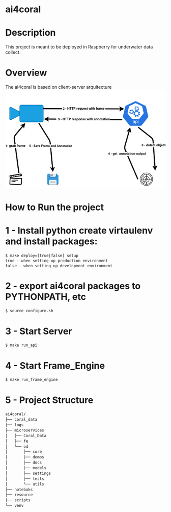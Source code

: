 # ai4coral

# Description
This project is meant to be deployed in Raspberry for underwater data collect.

# Overview
The ai4coral is based on client-server arquitecture
![Alt text](ai4coral_overview.png?raw=true "Title")

# How to Run the project

# 1 - Install python create virtaulenv and install packages: 
    $ make deploy=[true|false] setup
    true - when setting up production environment
    false - when setting up development environment 

# 2 - export ai4coral packages to PYTHONPATH, etc
    $ source configure.sh

# 3 - Start Server
    $ make run_api 

# 4 - Start Frame_Engine
    $ make run_frame_engine
    
# 5 - Project Structure
``` bash
ai4coral/
├── coral_data
├── logs
├── microservices
│   ├── Coral_Data
│   ├── fe
│   └── od
│       ├── core
│       ├── demos
│       ├── docs
│       ├── models
│       ├── settings
│       ├── tests
│       └── utils
├── noteboks
├── resource
├── scripts
└── venv
```

